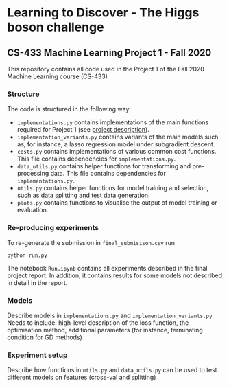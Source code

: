 # Learning to Discover - The Higgs boson challenge
## CS-433 Machine Learning Project 1 - Fall 2020

This repository contains all code used in the Project 1 of the Fall 2020 Machine Learning course (CS-433)

### Structure

The code is structured in the following way:

- `implementations.py` contains implementations of the main functions required for Project 1 (see [project description](https://raw.githubusercontent.com/epfml/ML_course/master/projects/project1/project1_description.pdf)).
- `implementation_variants.py` contains variants of the main models such as, for instance, a lasso regression model under subgradient descent.
- `costs.py` contains implementations of various common cost functions. This file contains dependencies for `implementations.py`.
- `data_utils.py` contains helper functions for transforming and pre-processing data. This file contains dependencies for `implementations.py`.
- `utils.py` contains helper functions for model training and selection, such as data splitting and test data generation.
- `plots.py` contains functions to visualise the output of model training or evaluation. 

### Re-producing experiments
To re-generate the submission in `final_submisison.csv` run

```python run.py``` 

The notebook `Run.ipynb` contains all experiments described in the final project report. In addition, it contains results for some models not described in detail in the report.

### Models

Describe models in `implementations.py` and `implementation_variants.py`
Needs to include: high-level description of the loss function, the optimisation method, additional parameters (for instance, terminating condition for GD methods)

### Experiment setup

Describe how functions in `utils.py` and `data_utils.py` can be used to test different models on features (cross-val and splitting)  





